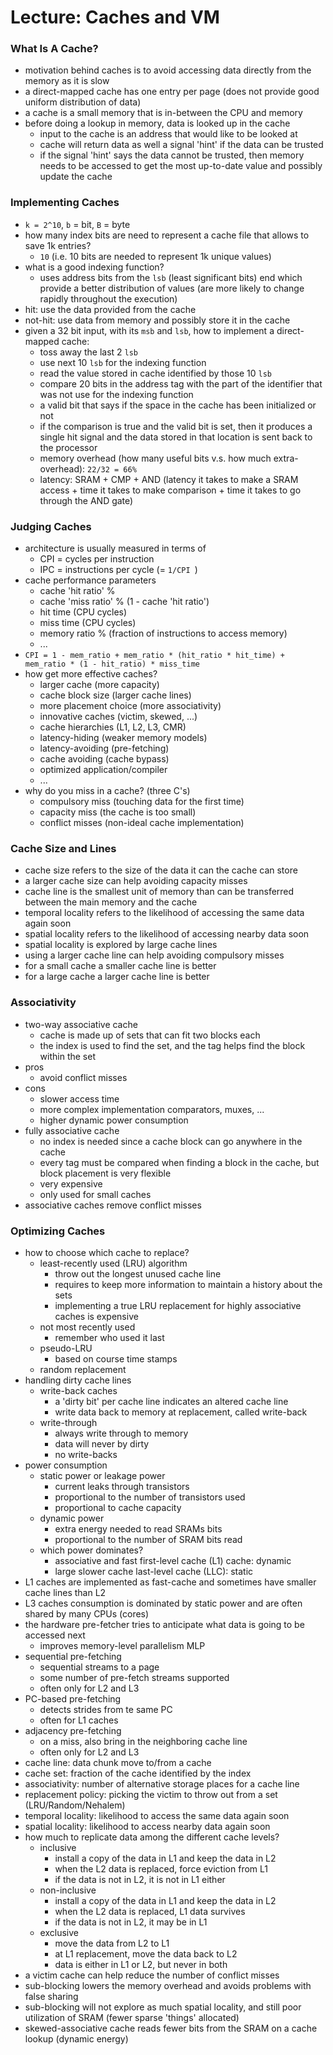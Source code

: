 # Lecture: Caches and VM

### What Is A Cache?
- motivation behind caches is to avoid accessing data directly from the memory as it is slow
- a direct-mapped cache has one entry per page (does not provide good uniform distribution of data)
- a cache is a small memory that is in-between the CPU and memory
- before doing a lookup in memory, data is looked up in the cache
  - input to the cache is an address that would like to be looked at
  - cache will return data as well a signal 'hint' if the data can be trusted
  - if the signal 'hint' says the data cannot be trusted, then memory needs to be accessed to get the most up-to-date value and possibly update the cache

### Implementing Caches
- ``k = 2^10``, ``b`` = bit, ``B`` = byte
- how many index bits are need to represent a cache file that allows to save 1k entries?
  - ``10`` (i.e. 10 bits are needed to represent 1k unique values)
- what is a good indexing function?
  - uses address bits from the ``lsb`` (least significant bits) end which provide a better distribution of values (are more likely to change rapidly throughout the execution)
- hit: use the data provided from the cache
- not-hit: use data from memory and possibly store it in the cache
- given a 32 bit input, with its ``msb`` and ``lsb``, how to implement a direct-mapped cache:
  - toss away the last 2 ``lsb``
  - use next 10 ``lsb`` for the indexing function
  - read the value stored in cache identified by those 10 ``lsb``
  - compare 20 bits in the address tag with the part of the identifier that was not use for the indexing function
  - a valid bit that says if the space in the cache has been initialized or not
  - if the comparison is true and the valid bit is set, then it produces a single hit signal and the data stored in that location is sent back to the processor
  - memory overhead (how many useful bits v.s. how much extra-overhead): ``22/32 = 66%``
  - latency: SRAM + CMP + AND (latency it takes to make a SRAM access + time it takes to make comparison + time it takes to go through the AND gate)

### Judging Caches
- architecture is usually measured in terms of
  - CPI = cycles per instruction
  - IPC = instructions per cycle (= ``1/CPI ``)
- cache performance parameters
  - cache 'hit ratio' %
  - cache 'miss ratio' % (1 - cache 'hit ratio')
  - hit time (CPU cycles)
  - miss time (CPU cycles)
  - memory ratio % (fraction of instructions to access memory)
  - ...
- ``CPI = 1 - mem_ratio +
        mem_ratio * (hit_ratio * hit_time) +
        mem_ratio * (1 - hit_ratio) * miss_time``
- how get more effective caches?
  - larger cache (more capacity)
  - cache block size (larger cache lines)
  - more placement choice (more associativity)
  - innovative caches (victim, skewed, ...)
  - cache hierarchies (L1, L2, L3, CMR)
  - latency-hiding (weaker memory models)
  - latency-avoiding (pre-fetching)
  - cache avoiding (cache bypass)
  - optimized application/compiler
  - ...
- why do you miss in a cache? (three C's)
  - compulsory miss (touching data for the first time)
  - capacity miss (the cache is too small)
  - conflict misses (non-ideal cache implementation)

### Cache Size and Lines
- cache size refers to the size of the data it can the cache can store
- a larger cache size can help avoiding capacity misses
- cache line is the smallest unit of memory than can be transferred between the main memory and the cache
- temporal locality refers to the likelihood of accessing the same data again soon
- spatial locality refers to the likelihood of accessing nearby data soon
- spatial locality is explored by large cache lines
- using a larger cache line can help avoiding compulsory misses
- for a small cache a smaller cache line is better
- for a large cache a larger cache line is better

### Associativity
- two-way associative cache
  - cache is made up of sets that can fit two blocks each
  - the index is used to find the set, and the tag helps find the block within the set
- pros
  - avoid conflict misses
- cons
  - slower access time
  - more complex implementation comparators, muxes, ...
  - higher dynamic power consumption
- fully associative cache
  - no index is needed since a cache block can go anywhere in the cache
  - every tag must be compared when finding a block in the cache, but block placement is very flexible
  - very expensive
  - only used for small caches
- associative caches remove conflict misses

### Optimizing Caches
- how to choose which cache to replace?
  - least-recently used (LRU) algorithm
    - throw out the longest unused cache line
    - requires to keep more information to maintain a history about the sets
    - implementing a true LRU replacement for highly associative caches is expensive
  - not most recently used
    - remember who used it last
  - pseudo-LRU
    - based on course time stamps
  - random replacement
- handling dirty cache lines
  - write-back caches
    - a 'dirty bit' per cache line indicates an altered cache line
    - write data back to memory at replacement, called write-back
  - write-through
    - always write through to memory
    - data will never by dirty
    - no write-backs
- power consumption
  - static power or leakage power
    - current leaks through transistors
    - proportional to the number of transistors used
    - proportional to cache capacity
  - dynamic power
    - extra energy needed to read SRAMs bits
    - proportional to the number of SRAM bits read
  - which power dominates?
    - associative and fast first-level cache (L1) cache: dynamic
    - large slower cache last-level cache (LLC): static
- L1 caches are implemented as fast-cache and sometimes have smaller cache lines than L2
- L3 caches consumption is dominated by static power and are often shared by many CPUs (cores)
- the hardware pre-fetcher tries to anticipate what data is going to be accessed next
  - improves memory-level parallelism MLP
- sequential pre-fetching
  - sequential streams to a  page
  - some number of pre-fetch streams supported
  - often only for L2 and L3
- PC-based pre-fetching
  - detects strides from te same PC
  - often for L1 caches
- adjacency pre-fetching
  - on a miss, also bring in the neighboring cache line
  - often only for L2 and L3
- cache line: data chunk move to/from a cache
- cache set: fraction of the cache identified by the index
- associativity: number of alternative storage places for a cache line
- replacement policy: picking the victim to throw out from a set (LRU/Random/Nehalem)
- temporal locality: likelihood to access the same data again soon
- spatial locality: likelihood to access nearby data again soon
- how much to replicate data among the different cache levels?
  - inclusive
    - install a copy of the data in L1 and keep the data in L2
    - when the L2 data is replaced, force eviction from L1
    - if the data is not in L2, it is not in L1 either
  - non-inclusive
    - install a copy of the data in L1 and keep the data in L2
    - when the L2 data is replaced, L1 data survives
    - if the data is not in L2, it may be in L1
  - exclusive
    - move the data from L2 to L1
    - at L1 replacement, move the data back to L2
    - data is either in L1 or L2, but never in both
- a victim cache can help reduce the number of conflict misses
- sub-blocking lowers the memory overhead and avoids problems with false sharing
- sub-blocking will not explore as much spatial locality, and still poor utilization of SRAM (fewer sparse 'things' allocated)
- skewed-associative cache reads fewer bits from the SRAM on a cache lookup (dynamic energy)
